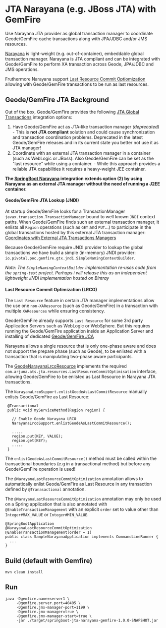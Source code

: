 # JTA Narayana (e.g. JBoss JTA) with GemFire

Use Narayana JTA provider as global transaction manager to coordinate Geode/GemFire cache transactions along with JPA/JDBC and/or JMS resources.

[Narayana](http://narayana.io//docs/project/index.html) is light-weight (e.g. out-of-container), embeddable global transaction manager. Narayana is JTA compliant and can be integrated with Geode/GemFire to perform XA transaction across Geode, JPA/JDBC and JMS operations. 

Fruthermore Narayana support [Last Resource Commit Optiomization](http://narayana.io//docs/project/index.html#d0e1859) allowing with Geode/GemFire transactions to be run as last resources.

## Geode/GemFire JTA Background
Out of the box, Geode/GemFire provides the following [JTA Global Transactions](http://geode.apache.org/docs/guide/11/developing/transactions/JTA_transactions.html) integration options:

1. Have Geode/GemFire act as JTA-like transaction manager _(deprecated)_ - This is **not JTA compliant** solution and could cause synchronization and transaction coordination problems. Deprecated in the latest Geode/GemFire releases and in its current state you better not use it as JTA manager!
2. Coordinate with an external JTA transaction manager in a container (such as WebLogic or JBoss). Also Geode/GemFire can be set as the "last resource" while using a container. - While this approach provides a reliable JTA capabilities it requires a heavy-weight JEE container. 

**The [SpringBoot Narayana](https://docs.spring.io/spring-boot/docs/current/reference/html/boot-features-jta.html#boot-features-jta-narayana) 
integration extends option (2) by using Narayana as an external JTA manager without the need of running a J2EE container.** 

#### Geode/GemFire JTA Lookup (JNDI)
At startup Geode/GemFire looks for a TransactionManager `javax.transaction.TransactionManager` bound to well known `JNDI` context paths. 
When Geode/GemFire finds such an external transaction manager, it enlists all `Region` operations (such as `GET` and `PUT`...) to participate in 
the global transactions hosted by this external JTA transaction manager: [Coordinates with External JTA Transactions Managers](http://geode.apache.org/docs/guide/11/developing/transactions/JTA_transactions.html#concept_cp1_zx1_wk)

Because Geode/GemFire require JNDI provider to lookup the global transactions we have build a simple (in-memory) JNDI provider: `io.pivotal.poc.gemfire.gtx.jndi.SimpleNamingContextBuilder`.

_Note: The `SimpleNamingContextBuilder` implementation re-uses code from the `spring-test` project. Perhaps i will release this as an independent lightweight JNDI implementation hosted on Bintray_

#### Last Resource Commit Optimization (LRCO)

The `Last Resource` feature in certain JTA manager implementations allow the use one `non-XAResource` (such as Geode/GemFire) in a transaction with multiple `XAResources` while ensuring consistency.

Geode/GemFire already supports `Last Resource` for some 3rd party Application Servers such as WebLogic or WebSphere. But this requires running the Geode/GemFire application inside an Application Server and installing of dedicated [Geode/GemFire JCA](http://geode.apache.org/docs/guide/11/developing/transactions/JTA_transactions.html#concept_csy_vfb_wk)

Narayana allows a single resource that is only one-phase aware and does not support the prepare phase (such as Geode), to be enlisted with a transaction that is manipulating two-phase aware participants.

The [GeodeNarayanaLrcoResource](./src/main/java/net/tzolov/geode/jta/narayana/lrco/GeodeNarayanaLrcoResource.java) implements the required `com.arjuna.ats.jta.resources.LastResourceCommitOptimisation` interface, allowing Geode/GemFire to be enlisted as Last Resource in Narayana JTA transactions.

The `NarayanaLrcoSupport.enlistGeodeAsLastCommitResource` manually enlists Geode/GemFire as Last Resource:  
```$java
 @Transactional
 public void myServiceMethod(Region region) {
    
   // Enable Geode Narayana LRCO
   NarayanaLrcoSupport.enlistGeodeAsLastCommitResource();

   .....     
   region.put(KEY, VALUE);
   region.get(KEY);
   .....
 }

```
The `enlistGeodeAsLastCommitResource()` method must be called within the transactional boundaries (e.g in a transactional method) but before any Geode/GemFire operation is used!
 
The `@NarayanaLastResourceCommitOptimization` annotation allows to automatically enlist Geode/GemFire as Last Resource in any transaction defined by `@Tranasactional` annotation.
  
The `@NarayanaLastResourceCommitOptimization` annotation may only be used on a Spring application that is also annotated with `@EnableTransactionManagement` with an explicit `order` set to value other than `Integer#MAX_VALUE` or `Integer#MIN_VALUE`.  
 
```$java
@SpringBootApplication
@NarayanaLastResourceCommitOptimization
@EnableTransactionManagement(order = 1)
public class SampleNarayanaApplication implements CommandLineRunner { 
  ... 
}
```

## Build (default with Gemfire)
``` 
mvn clean install
```

## Run
```
java -Dgemfire.name=server1 \
     -Dgemfire.server.port=40405 \
     -Dgemfire.jmx-manager-port=1199 \
     -Dgemfire.jmx-manager=true \
     -Dgemfire.jmx-manager-start=true \
     -jar ./target/springboot-jta-narayana-gemfire-1.0.0-SNAPSHOT.jar

